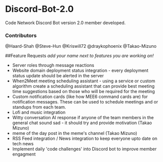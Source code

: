# Discord-Bot-2.0

Code Network Discord Bot version 2.0 member developed.



### Contributors
@Haard-Shah
@Steve-Hun
@Kriswill72
@draykophoenix
@Takao-Mizuno

##Feature Requests
*add your name next to features you are working on!*
- Server roles through message reactions
- Website domain deployment status integration - every deployment status update should be alerted in the server
- When2Meet meeting scheduling assistant - using a service or custom algorithm create a scheduling assistant that can provide best meeting time suggestions based on those who will be required for the meeting
- Custom notification cards (like how MEE6 command cards are) for notification messages. These can be used to schedule meetings and or standups from each team.
- Lofi and music integration
- Witty conversation AI response if anyone of the team members in the general chat sound sad - it should try and provide motivation (Takao Mizuno)
- meme of the day post in the meme's channel (Takao Mizuno)
- RSS Feed integration / News integration to keep everyone upto date on tech news
- Implement daily 'code challenges' into Discord bot to improve member engagment
